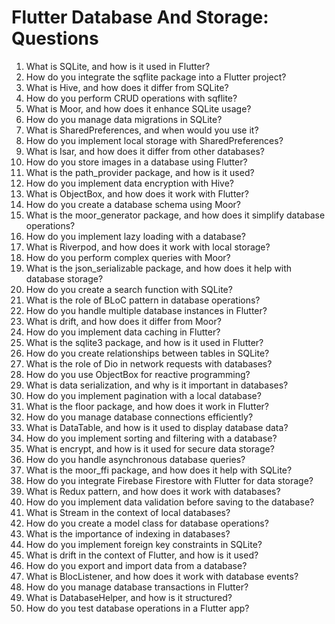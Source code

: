 # Flutter Database And Storage: Questions

1. What is SQLite, and how is it used in Flutter?
2. How do you integrate the sqflite package into a Flutter project?
3. What is Hive, and how does it differ from SQLite?
4. How do you perform CRUD operations with sqflite?
5. What is Moor, and how does it enhance SQLite usage?
6. How do you manage data migrations in SQLite?
7. What is SharedPreferences, and when would you use it?
8. How do you implement local storage with SharedPreferences?
9. What is Isar, and how does it differ from other databases?
10. How do you store images in a database using Flutter?
11. What is the path_provider package, and how is it used?
12. How do you implement data encryption with Hive?
13. What is ObjectBox, and how does it work with Flutter?
14. How do you create a database schema using Moor?
15. What is the moor_generator package, and how does it simplify database operations?
16. How do you implement lazy loading with a database?
17. What is Riverpod, and how does it work with local storage?
18. How do you perform complex queries with Moor?
19. What is the json_serializable package, and how does it help with database storage?
20. How do you create a search function with SQLite?
21. What is the role of BLoC pattern in database operations?
22. How do you handle multiple database instances in Flutter?
23. What is drift, and how does it differ from Moor?
24. How do you implement data caching in Flutter?
25. What is the sqlite3 package, and how is it used in Flutter?
26. How do you create relationships between tables in SQLite?
27. What is the role of Dio in network requests with databases?
28. How do you use ObjectBox for reactive programming?
29. What is data serialization, and why is it important in databases?
30. How do you implement pagination with a local database?
31. What is the floor package, and how does it work in Flutter?
32. How do you manage database connections efficiently?
33. What is DataTable, and how is it used to display database data?
34. How do you implement sorting and filtering with a database?
35. What is encrypt, and how is it used for secure data storage?
36. How do you handle asynchronous database queries?
37. What is the moor_ffi package, and how does it help with SQLite?
38. How do you integrate Firebase Firestore with Flutter for data storage?
39. What is Redux pattern, and how does it work with databases?
40. How do you implement data validation before saving to the database?
41. What is Stream in the context of local databases?
42. How do you create a model class for database operations?
43. What is the importance of indexing in databases?
44. How do you implement foreign key constraints in SQLite?
45. What is drift in the context of Flutter, and how is it used?
46. How do you export and import data from a database?
47. What is BlocListener, and how does it work with database events?
48. How do you manage database transactions in Flutter?
49. What is DatabaseHelper, and how is it structured?
50. How do you test database operations in a Flutter app?
